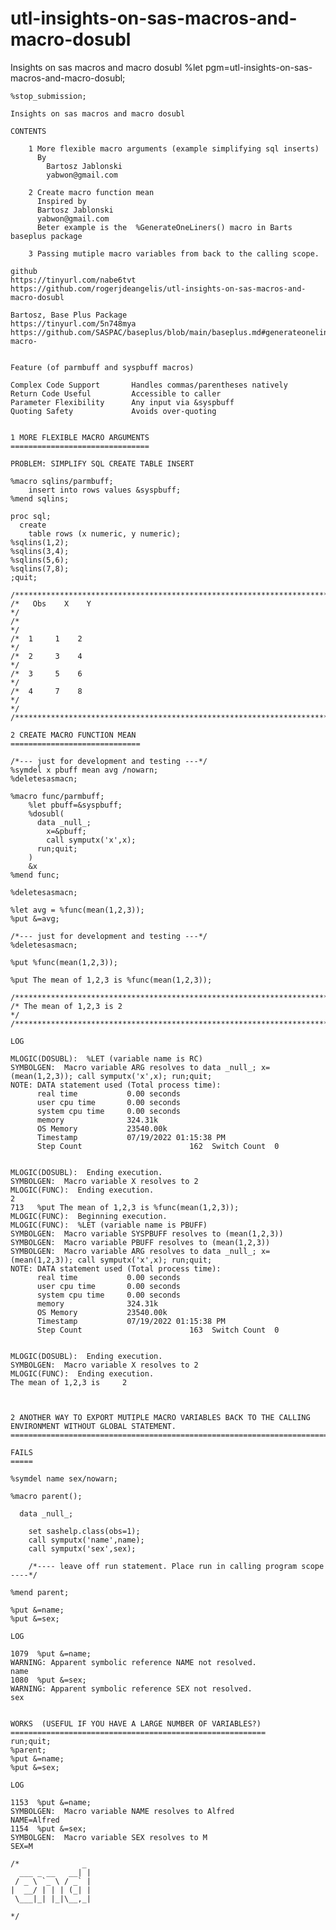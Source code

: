 # utl-insights-on-sas-macros-and-macro-dosubl
Insights on sas macros and macro dosubl
    %let pgm=utl-insights-on-sas-macros-and-macro-dosubl;

    %stop_submission;

    Insights on sas macros and macro dosubl

    CONTENTS

        1 More flexible macro arguments (example simplifying sql inserts)
          By
            Bartosz Jablonski
            yabwon@gmail.com

        2 Create macro function mean
          Inspired by
          Bartosz Jablonski
          yabwon@gmail.com
          Beter example is the  %GenerateOneLiners() macro in Barts baseplus package

        3 Passing mutiple macro variables from back to the calling scope.

    github
    https://tinyurl.com/nabe6tvt
    https://github.com/rogerjdeangelis/utl-insights-on-sas-macros-and-macro-dosubl

    Bartosz, Base Plus Package
    https://tinyurl.com/5n748mya
    https://github.com/SASPAC/baseplus/blob/main/baseplus.md#generateoneliners-macro-


    Feature (of parmbuff and syspbuff macros)

    Complex Code Support       Handles commas/parentheses natively
    Return Code Useful         Accessible to caller
    Parameter Flexibility      Any input via &syspbuff
    Quoting Safety             Avoids over-quoting


    1 MORE FLEXIBLE MACRO ARGUMENTS
    ===============================

    PROBLEM: SIMPLIFY SQL CREATE TABLE INSERT

    %macro sqlins/parmbuff;
        insert into rows values &syspbuff;
    %mend sqlins;

    proc sql;
      create
        table rows (x numeric, y numeric);
    %sqlins(1,2);
    %sqlins(3,4);
    %sqlins(5,6);
    %sqlins(7,8);
    ;quit;

    /**************************************************************************************************************************/
    /*   Obs    X    Y                                                                                                        */
    /*                                                                                                                        */
    /*  1     1    2                                                                                                          */
    /*  2     3    4                                                                                                          */
    /*  3     5    6                                                                                                          */
    /*  4     7    8                                                                                                          */
    */ /***********************************************************************************************************************/

    2 CREATE MACRO FUNCTION MEAN
    =============================

    /*--- just for development and testing ---*/
    %symdel x pbuff mean avg /nowarn;
    %deletesasmacn;

    %macro func/parmbuff;
        %let pbuff=&syspbuff;
        %dosubl(
          data _null_;
            x=&pbuff;
            call symputx('x',x);
          run;quit;
        )
        &x
    %mend func;

    %deletesasmacn;

    %let avg = %func(mean(1,2,3));
    %put &=avg;

    /*--- just for development and testing ---*/
    %deletesasmacn;

    %put %func(mean(1,2,3));

    %put The mean of 1,2,3 is %func(mean(1,2,3));

    /**************************************************************************************************************************/
    /* The mean of 1,2,3 is 2                                                                                               */
    /**************************************************************************************************************************/

    LOG

    MLOGIC(DOSUBL):  %LET (variable name is RC)
    SYMBOLGEN:  Macro variable ARG resolves to data _null_; x=(mean(1,2,3)); call symputx('x',x); run;quit;
    NOTE: DATA statement used (Total process time):
          real time           0.00 seconds
          user cpu time       0.00 seconds
          system cpu time     0.00 seconds
          memory              324.31k
          OS Memory           23540.00k
          Timestamp           07/19/2022 01:15:38 PM
          Step Count                        162  Switch Count  0


    MLOGIC(DOSUBL):  Ending execution.
    SYMBOLGEN:  Macro variable X resolves to 2
    MLOGIC(FUNC):  Ending execution.
    2
    713   %put The mean of 1,2,3 is %func(mean(1,2,3));
    MLOGIC(FUNC):  Beginning execution.
    MLOGIC(FUNC):  %LET (variable name is PBUFF)
    SYMBOLGEN:  Macro variable SYSPBUFF resolves to (mean(1,2,3))
    SYMBOLGEN:  Macro variable PBUFF resolves to (mean(1,2,3))
    SYMBOLGEN:  Macro variable ARG resolves to data _null_; x=(mean(1,2,3)); call symputx('x',x); run;quit;
    NOTE: DATA statement used (Total process time):
          real time           0.00 seconds
          user cpu time       0.00 seconds
          system cpu time     0.00 seconds
          memory              324.31k
          OS Memory           23540.00k
          Timestamp           07/19/2022 01:15:38 PM
          Step Count                        163  Switch Count  0


    MLOGIC(DOSUBL):  Ending execution.
    SYMBOLGEN:  Macro variable X resolves to 2
    MLOGIC(FUNC):  Ending execution.
    The mean of 1,2,3 is     2



    2 ANOTHER WAY TO EXPORT MUTIPLE MACRO VARIABLES BACK TO THE CALLING ENVIRONMENT WITHOUT GLOBAL STATEMENT.
    =========================================================================================================

    FAILS
    =====

    %symdel name sex/nowarn;

    %macro parent();

      data _null_;

        set sashelp.class(obs=1);
        call symputx('name',name);
        call symputx('sex',sex);

        /*---- leave off run statement. Place run in calling program scope ----*/

    %mend parent;

    %put &=name;
    %put &=sex;

    LOG

    1079  %put &=name;
    WARNING: Apparent symbolic reference NAME not resolved.
    name
    1080  %put &=sex;
    WARNING: Apparent symbolic reference SEX not resolved.
    sex


    WORKS  (USEFUL IF YOU HAVE A LARGE NUMBER OF VARIABLES?)
    =========================================================
    run;quit;
    %parent;
    %put &=name;
    %put &=sex;

    LOG

    1153  %put &=name;
    SYMBOLGEN:  Macro variable NAME resolves to Alfred
    NAME=Alfred
    1154  %put &=sex;
    SYMBOLGEN:  Macro variable SEX resolves to M
    SEX=M

    /*              _
      ___ _ __   __| |
     / _ \ `_ \ / _` |
    |  __/ | | | (_| |
     \___|_| |_|\__,_|

    */
